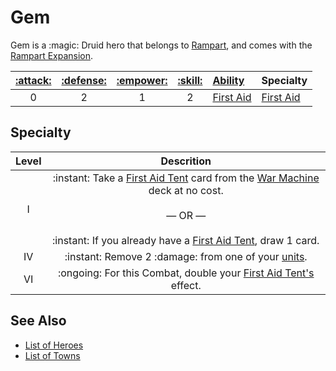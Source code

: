 # Gem

Gem is a :magic: Druid hero that belongs to [Rampart](../towns/rampart.md), and comes with the [Rampart Expansion](../content.md).

| [:attack:](../statistics/attack.md) | [:defense:](../statistics/defense.md) | [:empower:](../statistics/power.md) | [:skill:](../statistics/knowledge.md) | [Ability](../abilities/index.md) | Specialty |
| :---: | :---: | :---: | :---: | :--- | :--- |
| 0 | 2 | 1 | 2 | [First Aid](../abilities/first_aid.md) | [First Aid](#specialty) |


## Specialty

| Level | Descrition |
| :---: | :---: |
| Ⅰ | :instant: Take a [First Aid Tent](../war_machines/first_aid_tent.md) card from the [War Machine](../war_machines/index.md) deck at no cost.<br><br>— OR —<br><br>:instant: If you already have a [First Aid Tent](../war_machines/first_aid_tent.md), draw 1 card. |
| Ⅳ | :instant: Remove 2 :damage: from one of your [units](../units/index.md). |
| Ⅵ | :ongoing: For this Combat, double your [First Aid Tent's](../war_machines/first_aid_tent.md) effect. |


## See Also

- [List of Heroes](index.md)
- [List of Towns](../towns/index.md)
